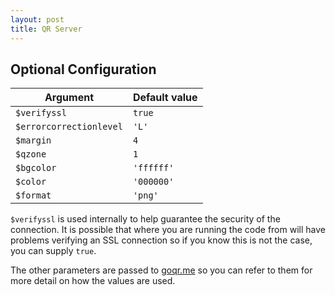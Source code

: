 ```yaml
---
layout: post
title: QR Server
---
```


## Optional Configuration

Argument                | Default value
------------------------|---------------
`$verifyssl`            | `true`
`$errorcorrectionlevel` | `'L'`
`$margin`               | `4`
`$qzone`                | `1`
`$bgcolor`              | `'ffffff'`
`$color`                | `'000000'`
`$format`               | `'png'`

`$verifyssl` is used internally to help guarantee the security of the connection. It is possible that where you are running the code from will have problems verifying an SSL connection so if you know this is not the case, you can supply `true`.

The other parameters are passed to [goqr.me](http://goqr.me/api/doc/create-qr-code/) so you can refer to them for more detail on how the values are used.
